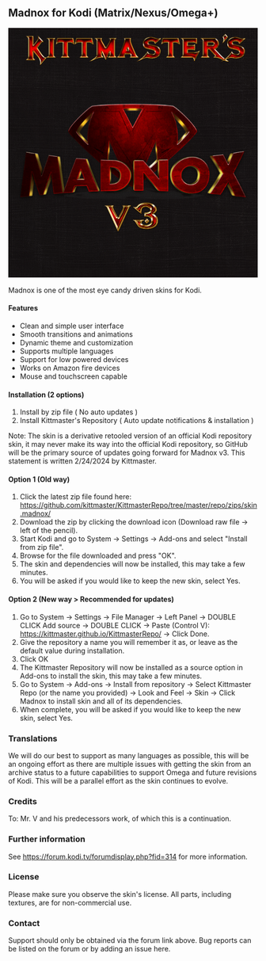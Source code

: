 ## Madnox for Kodi (Matrix/Nexus/Omega+)

![Madnox Logo](https://github.com/kittmaster/KittmasterRepo/blob/master/repo/skin.madnox/resources/icon.png)

Madnox is one of the most eye candy driven skins for Kodi.

#### Features

* Clean and simple user interface
* Smooth transitions and animations
* Dynamic theme and customization
* Supports multiple languages
* Support for low powered devices
* Works on Amazon fire devices
* Mouse and touchscreen capable

#### Installation (2 options)

1. Install by zip file ( No auto updates ) 
2. Install Kittmaster's Repository ( Auto update notifications & installation )

Note: The skin is a derivative retooled version of an official Kodi repository skin, it may never make its way into the official Kodi repository, so GitHub will be the primary source of updates going forward for Madnox v3. This statement is written 2/24/2024 by Kittmaster.

#### Option 1 (Old way)

1. Click the latest zip file found here: https://github.com/kittmaster/KittmasterRepo/tree/master/repo/zips/skin.madnox/
2. Download the zip by clicking the download icon (Download raw file -> left of the pencil).
3. Start Kodi and go to System -> Settings -> Add-ons and select "Install from zip file".
4. Browse for the file downloaded and press "OK".
5. The skin and dependencies will now be installed, this may take a few minutes.
6. You will be asked if you would like to keep the new skin, select Yes.

#### Option 2 (New way > Recommended for updates)

1. Go to System -> Settings -> File Manager -> Left Panel -> DOUBLE CLICK Add source -> DOUBLE CLICK <None> -> Paste (Control V): https://kittmaster.github.io/KittmasterRepo/ -> Click Done.
2. Give the repository a name you will remember it as, or leave as the default value during installation.
3. Click OK
3. The Kittmaster Repository will now be installed as a source option in Add-ons to install the skin, this may take a few minutes.
4. Go to System -> Add-ons -> Install from repository -> Select Kittmaster Repo (or the name you provided) -> Look and Feel -> Skin -> Click Madnox to install skin and all of its dependencies.
5. When complete, you will be asked if you would like to keep the new skin, select Yes.


### Translations
We will do our best to support as many languages as possible, this will be an ongoing effort as there are multiple issues with getting the skin from an archive status to a future capabilities to support Omega and future revisions of Kodi. This will be a parallel effort as the skin continues to evolve.

### Credits
To: Mr. V and his predecessors work, of which this is a continuation.

### Further information
See https://forum.kodi.tv/forumdisplay.php?fid=314 for more information.

### License
Please make sure you observe the skin's license. All parts, including textures, are for non-commercial use.

### Contact
Support should only be obtained via the forum link above. Bug reports can be listed on the forum or by adding an issue here.